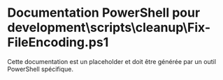 # Documentation PowerShell pour development\scripts\cleanup\Fix-FileEncoding.ps1

Cette documentation est un placeholder et doit être générée par un outil PowerShell spécifique.

